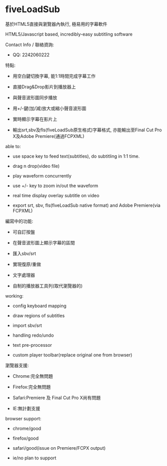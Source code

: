 # fiveLoadSub

基於HTML5直接與瀏覽器內執行, 極易用的字幕軟件

HTML5/Javascript based, incredibly-easy subtitling software


Contact Info / 聯絡資詢:

 - QQ: 2242060222


特點:

  - 用空白鍵切換字幕, 能1:1時間完成字幕工作

  - 直接Drag&Drop影片到播放器上

  - 與聲音波形圖同步播放

  - 用+/-鍵(加/減)放大或縮小聲音波形圖

  - 實時顯示字幕在影片上

  - 輸出srt,sbv及fls(fiveLoadSub原生格式)字幕格式, 亦能輸出至Final Cut Pro X及Adobe Premiere(通過FCPXML)


able to:

  - use space key to feed text(subtitles), do subtitling in 1:1 time.

  - drag n drop(video file)

  - play waveform concurrently

  - use +/- key to zoom in/out the waveform

  - real time display overlay subtitle on video

  - export srt, sbv, fls(fiveLoadSub native format) and Adobe Premiere(via FCPXML)


編寫中的功能:

  - 可自訂按盤

  - 在聲音波形圖上顯示字幕的區間
  
  - 匯入sbv/srt
  
  - 實現復原/重做
  
  - 文字處理器
  
  - 自制的播放器工具列(取代瀏覽器的)
  
working: 

  - config keyboard mapping

  - draw regions of subtitles
  
  - import sbv/srt

  - handling redo/undo

  - text pre-processor
  
  - custom player toolbar(replace original one from browser)
  

瀏覽器支援:

  - Chrome:完全無問題

  - Firefox:完全無問題

  - Safari:Premiere 及 Final Cut Pro X尚有問題

  - IE:無計劃支援


browser support:

  - chrome/good

  - firefox/good

  - safari/good(issue on Premiere/FCPX output)

  - ie/no plan to support
